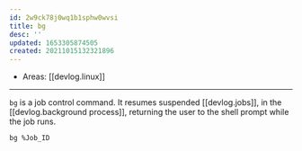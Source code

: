 ```yaml
---
id: 2w9ck78j0wq1b1sphw0wvsi
title: bg
desc: ''
updated: 1653305874505
created: 20211015132321896
---
```


- Areas: [[devlog.linux]]

---

`bg` is a job control command. It resumes suspended [[devlog.jobs]], in the [[devlog.background process]], returning the user to the shell prompt while the job runs.

`bg %Job_ID`
